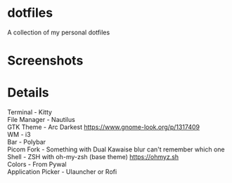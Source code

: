 # dotfiles
A collection of my personal dotfiles

# Screenshots

# Details
Terminal - Kitty  
File Manager - Nautilus  
GTK Theme - Arc Darkest https://www.gnome-look.org/p/1317409  
WM - i3  
Bar - Polybar  
Picom Fork - Something with Dual Kawaise blur can't remember which one  
Shell - ZSH with oh-my-zsh (base theme) https://ohmyz.sh  
Colors - From Pywal  
Application Picker - Ulauncher or Rofi
